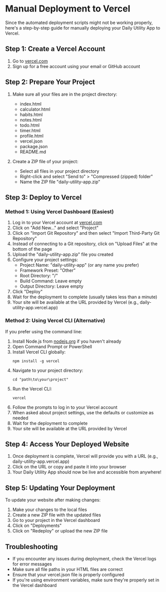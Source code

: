 # Manual Deployment to Vercel

Since the automated deployment scripts might not be working properly, here's a step-by-step guide for manually deploying your Daily Utility App to Vercel.

## Step 1: Create a Vercel Account

1. Go to [vercel.com](https://vercel.com)
2. Sign up for a free account using your email or GitHub account

## Step 2: Prepare Your Project

1. Make sure all your files are in the project directory:
   - index.html
   - calculator.html
   - habits.html
   - notes.html
   - todo.html
   - timer.html
   - profile.html
   - vercel.json
   - package.json
   - README.md

2. Create a ZIP file of your project:
   - Select all files in your project directory
   - Right-click and select "Send to" > "Compressed (zipped) folder"
   - Name the ZIP file "daily-utility-app.zip"

## Step 3: Deploy to Vercel

### Method 1: Using Vercel Dashboard (Easiest)

1. Log in to your Vercel account at [vercel.com](https://vercel.com)
2. Click on "Add New..." and select "Project"
3. Click on "Import Git Repository" and then select "Import Third-Party Git Repository"
4. Instead of connecting to a Git repository, click on "Upload Files" at the bottom of the page
5. Upload the "daily-utility-app.zip" file you created
6. Configure your project settings:
   - Project Name: "daily-utility-app" (or any name you prefer)
   - Framework Preset: "Other"
   - Root Directory: "/"
   - Build Command: Leave empty
   - Output Directory: Leave empty
7. Click "Deploy"
8. Wait for the deployment to complete (usually takes less than a minute)
9. Your site will be available at the URL provided by Vercel (e.g., daily-utility-app.vercel.app)

### Method 2: Using Vercel CLI (Alternative)

If you prefer using the command line:

1. Install Node.js from [nodejs.org](https://nodejs.org/) if you haven't already
2. Open Command Prompt or PowerShell
3. Install Vercel CLI globally:
   ```
   npm install -g vercel
   ```
4. Navigate to your project directory:
   ```
   cd "path\to\your\project"
   ```
5. Run the Vercel CLI:
   ```
   vercel
   ```
6. Follow the prompts to log in to your Vercel account
7. When asked about project settings, use the defaults or customize as needed
8. Wait for the deployment to complete
9. Your site will be available at the URL provided by Vercel

## Step 4: Access Your Deployed Website

1. Once deployment is complete, Vercel will provide you with a URL (e.g., daily-utility-app.vercel.app)
2. Click on the URL or copy and paste it into your browser
3. Your Daily Utility App should now be live and accessible from anywhere!

## Step 5: Updating Your Deployment

To update your website after making changes:

1. Make your changes to the local files
2. Create a new ZIP file with the updated files
3. Go to your project in the Vercel dashboard
4. Click on "Deployments"
5. Click on "Redeploy" or upload the new ZIP file

## Troubleshooting

- If you encounter any issues during deployment, check the Vercel logs for error messages
- Make sure all file paths in your HTML files are correct
- Ensure that your vercel.json file is properly configured
- If you're using environment variables, make sure they're properly set in the Vercel dashboard 